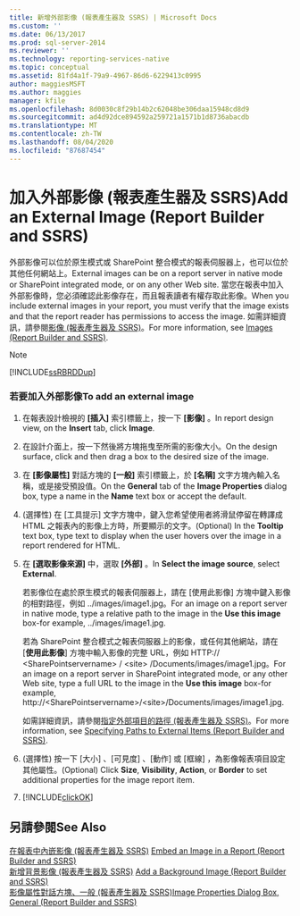 ```yaml
---
title: 新增外部影像 (報表產生器及 SSRS) | Microsoft Docs
ms.custom: ''
ms.date: 06/13/2017
ms.prod: sql-server-2014
ms.reviewer: ''
ms.technology: reporting-services-native
ms.topic: conceptual
ms.assetid: 81fd4a1f-79a9-4967-86d6-6229413c0995
author: maggiesMSFT
ms.author: maggies
manager: kfile
ms.openlocfilehash: 8d0030c8f29b14b2c62048be306daa15948cd8d9
ms.sourcegitcommit: ad4d92dce894592a259721a1571b1d8736abacdb
ms.translationtype: MT
ms.contentlocale: zh-TW
ms.lasthandoff: 08/04/2020
ms.locfileid: "87687454"
---
```

# <a name="add-an-external-image-report-builder-and-ssrs"></a><span data-ttu-id="088f7-102">加入外部影像 (報表產生器及 SSRS)</span><span class="sxs-lookup"><span data-stu-id="088f7-102">Add an External Image (Report Builder and SSRS)</span></span>
  <span data-ttu-id="088f7-103">外部影像可以位於原生模式或 SharePoint 整合模式的報表伺服器上，也可以位於其他任何網站上。</span><span class="sxs-lookup"><span data-stu-id="088f7-103">External images can be on a report server in native mode or SharePoint integrated mode, or on any other Web site.</span></span> <span data-ttu-id="088f7-104">當您在報表中加入外部影像時，您必須確認此影像存在，而且報表讀者有權存取此影像。</span><span class="sxs-lookup"><span data-stu-id="088f7-104">When you include external images in your report, you must verify that the image exists and that the report reader has permissions to access the image.</span></span> <span data-ttu-id="088f7-105">如需詳細資訊，請參閱[影像 &#40;報表產生器及 SSRS&#41;](images-report-builder-and-ssrs.md)。</span><span class="sxs-lookup"><span data-stu-id="088f7-105">For more information, see [Images &#40;Report Builder and SSRS&#41;](images-report-builder-and-ssrs.md).</span></span>  
  
> [!NOTE]  
>  [!INCLUDE[ssRBRDDup](../../includes/ssrbrddup-md.md)]  
  
### <a name="to-add-an-external-image"></a><span data-ttu-id="088f7-106">若要加入外部影像</span><span class="sxs-lookup"><span data-stu-id="088f7-106">To add an external image</span></span>  
  
1.  <span data-ttu-id="088f7-107">在報表設計檢視的 **[插入]** 索引標籤上，按一下 **[影像]** 。</span><span class="sxs-lookup"><span data-stu-id="088f7-107">In report design view, on the **Insert** tab, click **Image**.</span></span>  
  
2.  <span data-ttu-id="088f7-108">在設計介面上，按一下然後將方塊拖曳至所需的影像大小。</span><span class="sxs-lookup"><span data-stu-id="088f7-108">On the design surface, click and then drag a box to the desired size of the image.</span></span>  
  
3.  <span data-ttu-id="088f7-109">在 **[影像屬性]** 對話方塊的 **[一般]** 索引標籤上，於 **[名稱]** 文字方塊內輸入名稱，或是接受預設值。</span><span class="sxs-lookup"><span data-stu-id="088f7-109">On the **General** tab of the **Image Properties** dialog box, type a name in the **Name** text box or accept the default.</span></span>  
  
4.  <span data-ttu-id="088f7-110">(選擇性) 在 [工具提示]  文字方塊中，鍵入您希望使用者將滑鼠停留在轉譯成 HTML 之報表內的影像上方時，所要顯示的文字。</span><span class="sxs-lookup"><span data-stu-id="088f7-110">(Optional) In the **Tooltip** text box, type text to display when the user hovers over the image in a report rendered for HTML.</span></span>  
  
5.  <span data-ttu-id="088f7-111">在 **[選取影像來源]** 中，選取 **[外部]** 。</span><span class="sxs-lookup"><span data-stu-id="088f7-111">In **Select the image source**, select **External**.</span></span>  
  
     <span data-ttu-id="088f7-112">若影像位在處於原生模式的報表伺服器上，請在 [使用此影像]  方塊中鍵入影像的相對路徑，例如 ../images/image1.jpg。</span><span class="sxs-lookup"><span data-stu-id="088f7-112">For an image on a report server in native mode, type a relative path to the image in the **Use this image** box-for example, ../images/image1.jpg.</span></span>  
  
     <span data-ttu-id="088f7-113">若為 SharePoint 整合模式之報表伺服器上的影像，或任何其他網站，請在 [**使用此影像**] 方塊中輸入影像的完整 URL，例如 HTTP:// \<SharePointservername> / \<site> /Documents/images/image1.jpg。</span><span class="sxs-lookup"><span data-stu-id="088f7-113">For an image on a report server in SharePoint integrated mode, or any other Web site, type a full URL to the image in the **Use this image** box-for example, http://\<SharePointservername>/\<site>/Documents/images/image1.jpg.</span></span>  
  
     <span data-ttu-id="088f7-114">如需詳細資訊，請參閱[指定外部項目的路徑 &#40;報表產生器及 SSRS&#41;](specifying-paths-to-external-items-report-builder-and-ssrs.md)。</span><span class="sxs-lookup"><span data-stu-id="088f7-114">For more information, see [Specifying Paths to External Items &#40;Report Builder and SSRS&#41;](specifying-paths-to-external-items-report-builder-and-ssrs.md).</span></span>  
  
6.  <span data-ttu-id="088f7-115">(選擇性) 按一下 [大小]  、[可見度]  、[動作]  或 [框線]  ，為影像報表項目設定其他屬性。</span><span class="sxs-lookup"><span data-stu-id="088f7-115">(Optional) Click **Size**, **Visibility**, **Action**, or **Border** to set additional properties for the image report item.</span></span>  
  
7.  [!INCLUDE[clickOK](../../includes/clickok-md.md)]  
  
## <a name="see-also"></a><span data-ttu-id="088f7-116">另請參閱</span><span class="sxs-lookup"><span data-stu-id="088f7-116">See Also</span></span>  
 <span data-ttu-id="088f7-117">[在報表中內嵌影像 &#40;報表產生器及 SSRS&#41;](embed-an-image-in-a-report-report-builder-and-ssrs.md) </span><span class="sxs-lookup"><span data-stu-id="088f7-117">[Embed an Image in a Report &#40;Report Builder and SSRS&#41;](embed-an-image-in-a-report-report-builder-and-ssrs.md) </span></span>  
 <span data-ttu-id="088f7-118">[新增背景影像 &#40;報表產生器及 SSRS&#41;](add-a-background-image-report-builder-and-ssrs.md) </span><span class="sxs-lookup"><span data-stu-id="088f7-118">[Add a Background Image &#40;Report Builder and SSRS&#41;](add-a-background-image-report-builder-and-ssrs.md) </span></span>  
 [<span data-ttu-id="088f7-119">影像屬性對話方塊、一般 &#40;報表產生器及 SSRS&#41;</span><span class="sxs-lookup"><span data-stu-id="088f7-119">Image Properties Dialog Box, General &#40;Report Builder and SSRS&#41;</span></span>](../image-properties-dialog-box-general-report-builder-and-ssrs.md)  
  
  
